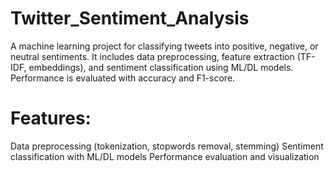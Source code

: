 # Twitter_Sentiment_Analysis
A machine learning project for classifying tweets into positive, negative, or neutral sentiments. It includes data preprocessing, feature extraction (TF-IDF, embeddings), and sentiment classification using ML/DL models. Performance is evaluated with accuracy and F1-score.

# Features:
Data preprocessing (tokenization, stopwords removal, stemming)
Sentiment classification with ML/DL models
Performance evaluation and visualization
